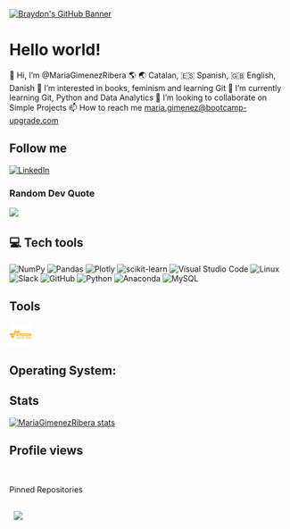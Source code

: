 [![Braydon's GitHub Banner](./assets/GitHubHeader.png)](https://braydoncoyer.dev)


# Hello world!
👋 Hi, I’m @MariaGimenezRibera
:earth_americas: :earth_asia: Catalan, :es: Spanish, :uk: English, Danish
👀 I’m interested in books, feminism and learning Git
🌱 I’m currently learning Git, Python and Data Analytics
💞️ I’m looking to collaborate on Simple Projects
📫 How to reach me maria.gimenez@bootcamp-upgrade.com

## Follow me
[![LinkedIn](https://img.shields.io/badge/LinkedIn-%230077B5.svg?logo=linkedin&logoColor=white)](https://www.linkedin.com/in/maria-gimenez-ribera-dataanalytics-cloud-engineering/)
### Random Dev Quote
![](https://quotes-github-readme.vercel.app/api?type=horizontal&theme=radical)

## :computer: Tech tools
![NumPy](https://img.shields.io/badge/numpy-%23013243.svg?style=for-the-badge&logo=numpy&logoColor=white) ![Pandas](https://img.shields.io/badge/pandas-%23150458.svg?style=for-the-badge&logo=pandas&logoColor=white) ![Plotly](https://img.shields.io/badge/Plotly-%233F4F75.svg?style=for-the-badge&logo=plotly&logoColor=white) ![scikit-learn](https://img.shields.io/badge/scikit--learn-%23F7931E.svg?style=for-the-badge&logo=scikit-learn&logoColor=white) ![Visual Studio Code](https://img.shields.io/badge/Visual%20Studio%20Code-0078d7.svg?style=for-the-badge&logo=visual-studio-code&logoColor=white) ![Linux](https://img.shields.io/badge/Linux-FCC624?style=for-the-badge&logo=linux&logoColor=black) ![Slack](https://img.shields.io/badge/Slack-4A154B?style=for-the-badge&logo=slack&logoColor=white) ![GitHub](https://img.shields.io/badge/github-%23121011.svg?style=for-the-badge&logo=github&logoColor=white) ![Python](https://img.shields.io/badge/python-3670A0?style=for-the-badge&logo=python&logoColor=ffdd54) ![Anaconda](https://img.shields.io/badge/Anaconda-%2344A833.svg?style=for-the-badge&logo=anaconda&logoColor=white) ![MySQL](https://img.shields.io/badge/mysql-%2300f.svg?style=for-the-badge&logo=mysql&logoColor=white) 

## Tools
  <img src="https://github.com/devicons/devicon/blob/master/icons/amazonwebservices/amazonwebservices-plain-wordmark.svg" title="AWS" alt="AWS" width="40" height="40"/>&nbsp;   

## Operating System:


## Stats
[![MariaGimenezRibera stats](https://github-readme-stats.vercel.app/api?username=MariaGimenezRibera&theme=dracula)](https://github.com/anuraghazra/github-readme-stats)

## Profile views
<img src="https://komarev.com/ghpvc/?username=MariaGimenezRibera&style=flat-square&color=blue" alt=""/>


<!---
MariaGimenezRibera/MariaGimenezRibera is a ✨ special ✨ repository because its `README.md` (this file) appears on your GitHub profile.
You can click the Preview link to take a look at your changes.
--->
Pinned Repositories

<a href="https://github.com/braydoncoyer/tailwindcss-v2-dark-mode-template">
  <img align="center" style="margin:1rem 0.5rem" src="https://github-readme-stats.vercel.app/api/pin/?username=UpgradeHubData&repo=datarepo-upgradehub-main&title_color=ffffff&text_color=c9cacc&icon_color=4AB197&bg_color=1A2B34" />
</a>

<br>



<!-- GitHub Stats -- >

<a href="https://github.com/braydoncoyer">
  <img align="center" style="margin:0.5rem" src="https://github-readme-stats.vercel.app/api/top-langs/?username=braydoncoyer&hide=html,css&title_color=ffffff&text_color=c9cacc&icon_color=4AB197&bg_color=1A2B34" />
</a>

<a href="https://github.com/braydoncoyer">
  <img align="center" style="margin:0.5rem" src="https://github-readme-stats.vercel.app/api?username=braydoncoyer&show_icons=true&line_height=27&count_private=true&title_color=ffffff&text_color=c9cacc&icon_color=4AB097&bg_color=1A2B34" alt="Braydon's GitHub Stats" />
</a>
